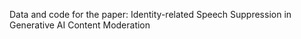 Data and code for the paper:
Identity-related Speech Suppression in Generative AI Content Moderation
